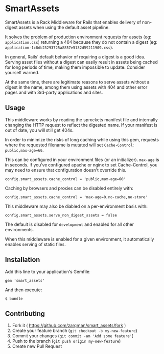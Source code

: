 # SmartAssets

SmartAssets is a Rack Middleware for Rails that enables delivery of non-digest assets when using the default asset pipeline.

It solves the problem of production environment requests for assets (eg: `application.css`) returning a 404 because they do not contain a digest (eg: `application-1c8db23293725a8857e5132d59211909.css`).

In general, Rails' default behavior of requiring a digest is a good idea. Serving asset files without a digest can easily result in assets being cached for long periods of time, making them impossible to update. Consider yourself warned.

At the same time, there are legitimate reasons to serve assets without a digest in the name, among them using assets with 404 and other error pages and with 3rd-party applications and sites.

## Usage

This middleware works by reading the sprockets manifest file and internally changing the HTTP request to reflect the digested name. If your manifest is out of date, you will still get 404s.

In order to minimize the risks of long caching while using this gem, requests where the requested filename is mutated will set `Cache-Control: public,max-age=60`.

This can be configured in your environment files (or an initializer). `max-age` is in seconds. If you've configured apache or nginx to set Cache-Control, you may need to ensure that configuration doesn't override this.

    config.smart_assets.cache_control = 'public,max-age=60'

Caching by browsers and proxies can be disabled entirely with:

    config.smart_assets.cache_control = 'max-age=0,no-cache,no-store'

This middleware may also be diabled on a per-environment basis with:

    config.smart_assets.serve_non_digest_assets = false

The default is disabled for `development` and enabled for all other environments.

When this middleware is enabled for a given environment, it automatically enables serving of static files.


## Installation

Add this line to your application's Gemfile:

    gem 'smart_assets'

And then execute:

    $ bundle


## Contributing

1. Fork it ( https://github.com/zarqman/smart_assets/fork )
2. Create your feature branch (`git checkout -b my-new-feature`)
3. Commit your changes (`git commit -am 'Add some feature'`)
4. Push to the branch (`git push origin my-new-feature`)
5. Create new Pull Request
